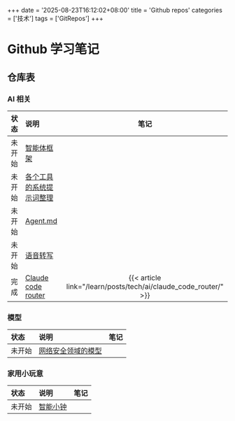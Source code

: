 +++
date = '2025-08-23T16:12:02+08:00'
title = 'Github repos'
categories = ['技术']
tags = ['GitRepos']
+++

# Github 学习笔记

## 仓库表

### AI 相关

| 状态  | 说明                                                                                            |                               笔记                                |
|:----|:----------------------------------------------------------------------------------------------|:---------------------------------------------------------------:|  
| 未开始 | [智能体框架](https://github.com/bmad-code-org/BMAD-METHOD)                                         |                                                                 |
| 未开始 | [各个工具的系统提示词整理](https://github.com/x1xhlol/system-prompts-and-models-of-ai-tools)              |                                                                 |
| 未开始 | [Agent.md](https://github.com/openai/agents.md)                                               |                                                                 |
| 未开始 | [语音转写](https://github.com/weynechen/intrascribe)                                              |                                                                 |
| 完成  | [Claude code router](https://github.com/musistudio/claude-code-router/blob/main/README_zh.md) | {{< article link="/learn/posts/tech/ai/claude_code_router/" >}} |

### 模型

| 状态  | 说明                                                | 笔记 |
|:----|:--------------------------------------------------|:--:|  
| 未开始 | [网络安全领域的模型](https://github.com/aliasrobotics/cai) |    |

### 家用小玩意

| 状态  | 说明                                            | 笔记 |
|:----|:----------------------------------------------|:--:|  
| 未开始 | [智能小钟](https://github.com/AkenClub/CuteClock) |    |